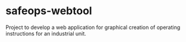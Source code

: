 # safeops-webtool
Project to develop a web application for graphical creation of operating instructions for an industrial unit.
